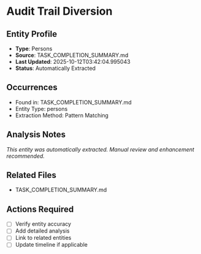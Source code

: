 # Audit Trail Diversion

## Entity Profile
- **Type**: Persons
- **Source**: TASK_COMPLETION_SUMMARY.md
- **Last Updated**: 2025-10-12T03:42:04.995043
- **Status**: Automatically Extracted

## Occurrences
- Found in: TASK_COMPLETION_SUMMARY.md
- Entity Type: persons
- Extraction Method: Pattern Matching

## Analysis Notes
*This entity was automatically extracted. Manual review and enhancement recommended.*

## Related Files
- TASK_COMPLETION_SUMMARY.md

## Actions Required
- [ ] Verify entity accuracy
- [ ] Add detailed analysis
- [ ] Link to related entities
- [ ] Update timeline if applicable

